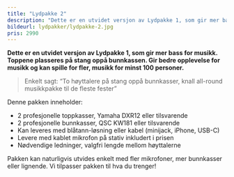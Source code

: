 ```yaml
---
title: "Lydpakke 2"
description: "Dette er en utvidet versjon av Lydpakke 1, som gir mer bass for musikk. Toppene plasseres på stang oppå bunnkassen. Gir bedre opplevelse for musikk og kan spille for fler, <strong>musikk for minst 100 personer.</strong>"
bildeurl: lydpakker/lydpakke-2.jpg
pris: 2990
---
```


**Dette er en utvidet versjon av Lydpakke 1, som gir mer bass for musikk. Toppene plasseres på stang oppå bunnkassen. Gir bedre opplevelse for musikk og kan spille for fler, musikk for minst 100 personer.**

<!--more-->

> Enkelt sagt: “To høyttalere på stang oppå bunnkasser, knall all-round musikkpakke til de fleste fester”

Denne pakken inneholder:

- 2 profesjonelle toppkasser, Yamaha DXR12 eller tilsvarende
- 2 profesjonelle bunnkasser, QSC KW181 eller tilsvarende
- Kan leveres med blåtann-løsning eller kabel (minijack, iPhone, USB-C)
- Levere med kablet mikrofon på stativ inkludert i prisen
- Nødvendige ledninger, valgfri lengde mellom høyttalerne

Pakken kan naturligvis utvides enkelt med fler mikrofoner, mer bunnkasser eller lignende. Vi tilpasser pakken til hva du trenger! 
